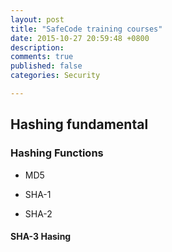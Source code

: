 ```yaml
---
layout: post
title: "SafeCode training courses"
date: 2015-10-27 20:59:48 +0800
description: 
comments: true
published: false
categories: Security

---
```


## Hashing fundamental

### Hashing Functions

* MD5

* SHA-1

* SHA-2

#### SHA-3 Hasing






